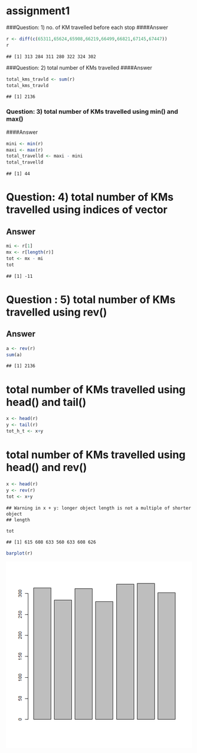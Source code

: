 # assignment1





###Question: 1) no. of KM travelled before each stop
####Answer

```r
r <- diff(c(65311,65624,65908,66219,66499,66821,67145,67447))
r
```

```
## [1] 313 284 311 280 322 324 302
```
###Question: 2) total number of KMs travelled 
####Answer 

```r
total_kms_travld <- sum(r) 
total_kms_travld
```

```
## [1] 2136
```
### Question: 3) total number of KMs travelled using min() and max()
####Answer 

```r
mini <- min(r)
maxi <- max(r)
total_travelld <- maxi - mini 
total_travelld
```

```
## [1] 44
```
# Question: 4) total number of KMs travelled using indices of vector
## Answer

```r
mi <- r[1]
mx <- r[length(r)]
tot <- mx - mi 
tot
```

```
## [1] -11
```
# Question : 5) total number of KMs travelled using rev()
## Answer

```r
a <- rev(r)
sum(a)
```

```
## [1] 2136
```

# total number of KMs travelled using head() and tail()

```r
x <- head(r)
y <- tail(r)
tot_h_t <- x+y
```
# total number of KMs travelled using head() and rev()

```r
x <- head(r)
y <- rev(r)
tot <- x+y
```

```
## Warning in x + y: longer object length is not a multiple of shorter object
## length
```

```r
tot
```

```
## [1] 615 608 633 560 633 608 626
```

```r
barplot(r)
```

![plot of chunk unnamed-chunk-8](figure/unnamed-chunk-8-1.png)
